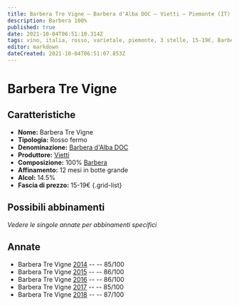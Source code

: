 ```yaml
---
title: Barbera Tre Vigne – Barbera d'Alba DOC – Vietti – Piemonte (IT) – 15-19€ – 3★
description: Barbera 100%
published: true
date: 2021-10-04T06:51:10.314Z
tags: vino, italia, rosso, varietale, piemonte, 3 stelle, 15-19€, Barbera
editor: markdown
dateCreated: 2021-10-04T06:51:07.853Z
---
```


 # Barbera Tre Vigne

## Caratteristiche
- **Nome:** Barbera Tre Vigne
- **Tipologia:** Rosso fermo
- **Denominazione:** [Barbera d'Alba DOC](/denominazioni/Italia/Piemonte/DOC/Barbera-d-Alba) 
- **Produttore:** [Vietti](/produttori/Italia/Piemonte/Vietti)
- **Composizione:** 100% [Barbera](/vitigni/Italia/bacca-nera/barbera)
- **Affinamento:** 12 mesi in botte grande
- **Alcol:** 14.5%
- **Fascia di prezzo:** 15-19€
{.grid-list}



## Possibili abbinamenti
*Vedere le singole annate per abbinamenti specifici*


## Annate
- Barbera Tre Vigne [2014](vini/Italia/Piemonte/Vietti/Barbera-Tre-Vigne/2014) -- <span class="star-3"></span> -- 85/100
- Barbera Tre Vigne [2015](vini/Italia/Piemonte/Vietti/Barbera-Tre-Vigne/2015) -- <span class="star-3"></span> -- 86/100
- Barbera Tre Vigne [2016](vini/Italia/Piemonte/Vietti/Barbera-Tre-Vigne/2016) -- <span class="star-3"></span> -- 86/100
- Barbera Tre Vigne [2017](vini/Italia/Piemonte/Vietti/Barbera-Tre-Vigne/2017) -- <span class="star-3"></span> -- 85/100
- Barbera Tre Vigne [2018](vini/Italia/Piemonte/Vietti/Barbera-Tre-Vigne/2018) -- <span class="star-3"></span> -- 87/100
